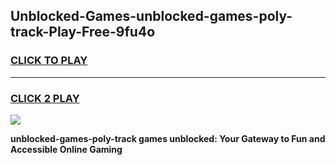 
## Unblocked-Games-unblocked-games-poly-track-Play-Free-9fu4o
<h3>
<a href="https://premium76.site?title=unblocked-games-poly-track&ref=09A">CLICK TO PLAY</a></h3>
<hr>

<h3>
<a href="https://premium76.site?title=unblocked-games-poly-track&ref=09A">CLICK 2 PLAY</a>
  
</h3>

<a href="https://premium76.site?title=unblocked-games-poly-track&ref=09A"><img src="https://clearcache.store/games.png"></a>


**unblocked-games-poly-track games unblocked: Your Gateway to Fun and Accessible Online Gaming**
